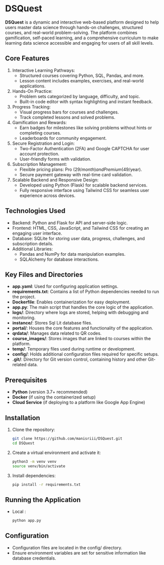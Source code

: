 # DSQuest

**DSQuest** is a dynamic and interactive web-based platform designed to help users master data science through hands-on challenges, structured courses, and real-world problem-solving. The platform combines gamification, self-paced learning, and a comprehensive curriculum to make learning data science accessible and engaging for users of all skill levels.

## Core Features
1. Interactive Learning Pathways:
   - Structured courses covering Python, SQL, Pandas, and more.
   - Lesson content includes examples, exercises, and real-world applications.
2. Hands-On Practice:
   - Problem sets categorized by language, difficulty, and topic.
   - Built-in code editor with syntax highlighting and instant feedback.
3. Progress Tracking:
   - Visual progress bars for courses and challenges.
   - Track completed lessons and solved problems.
4. Gamification and Rewards:
   - Earn badges for milestones like solving problems without hints or completing courses.
   - Leaderboards for community engagement.
5. Secure Registration and Login:
   - Two-Factor Authentication (2FA) and Google CAPTCHA for user account protection.
   - User-friendly forms with validation.
6. Subscription Management:
   - Flexible pricing plans: Pro ($29/month) and Premium ($49/year).
   - Secure payment gateway with real-time card validation.
7. Scalable Backend and Responsive Design:
   - Developed using Python (Flask) for scalable backend services.
   - Fully responsive interface using Tailwind CSS for seamless user experience across devices.


## Technologies Used
- Backend: Python and Flask for API and server-side logic.
- Frontend: HTML, CSS, JavaScript, and Tailwind CSS for creating an engaging user interface.
- Database: SQLite for storing user data, progress, challenges, and subscription details.
- Additional Libraries:
    - Pandas and NumPy for data manipulation examples.
    - SQLAlchemy for database interactions.
 

## Key Files and Directories

- **app.yaml**: Used for configuring application settings.
- **requirements.txt**: Contains a list of Python dependencies needed to run the project.
- **Dockerfile**: Enables containerization for easy deployment.
- **app.py**: The main script that handles the core logic of the application.
- **logs/**: Directory where logs are stored, helping with debugging and monitoring.
- **instance/**: Stores Sql Lit database files.
- **portal/**: Houses the core features and functionality of the application.
- **qrdata/**: Manages data related to QR codes.
- **course_images/**: Stores images that are linked to courses within the platform.
- **temp/**: Temporary files used during runtime or development.
- **config/**: Holds additional configuration files required for specific setups.
- **.git/**: Directory for Git version control, containing history and other Git-related data.


## Prerequisites

- **Python** (version 3.7+ recommended)
- **Docker** (if using the containerized setup)
- **Cloud Service** (if deploying to a platform like Google App Engine)

## Installation

1. Clone the repository:

   ```bash
   git clone https://github.com/manisriii/DSQuest.git
   cd DSQuest

2. Create a virtual environment and activate it:
   ```bash
   python3 -m venv venv
   source venv/bin/activate
3. Install dependencies:
   ```bash
   pip install -r requirements.txt

## Running the Application
- Local :
   ```bash
   python app.py
## Configuration
- Configuration files are located in the config/ directory.
- Ensure environment variables are set for sensitive information like database credentials.
  




